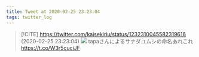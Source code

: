 ```yaml
---
title: Tweet at 2020-02-25 23:23:04
tags: twitter_log
---
```


> [!CITE] https://twitter.com/kaisekiriu/status/1232310045582319616 (2020-02-25 23:23:04)
> ![](https://twitter.com/kaisekiriu/status/1232310045582319616)
> tapaさんによるサナダユムシの命名あれこれ
> https://t.co/W3r5cuciJF
